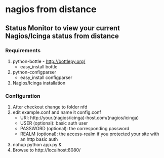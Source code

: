 # nagios from distance #

## Status Monitor to view your current Nagios/Icinga status from distance ##

### Requirements ###

1. python-bottle - http://bottlepy.org/
    - easy_install bottle
2. python-configparser
    - easy_install configparser
3. Nagios/Icinga installation

### Configuration ###

1. After checkout change to folder nfd
2. edit example.conf and name it config.conf
    - URI: http://your.(nagios/icinga)-host.com/(nagios/icinga)
    - USER (optional): basic auth user
    - PASSWORD (optional): the corresponding password
    - REALM (optional): the access-realm if you protected your site with an http basic auth
3. nohup python app.py &
4. Browse to http://localhost:8080/